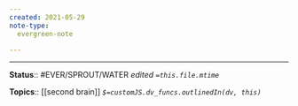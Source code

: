 ```yaml
---
created: 2021-05-29
note-type: 
  evergreen-note

---
```




---

**Status**:: #EVER/SPROUT/WATER 
*edited `=this.file.mtime`*

**Topics**:: [[second brain]] 
*`$=customJS.dv_funcs.outlinedIn(dv, this)`*

